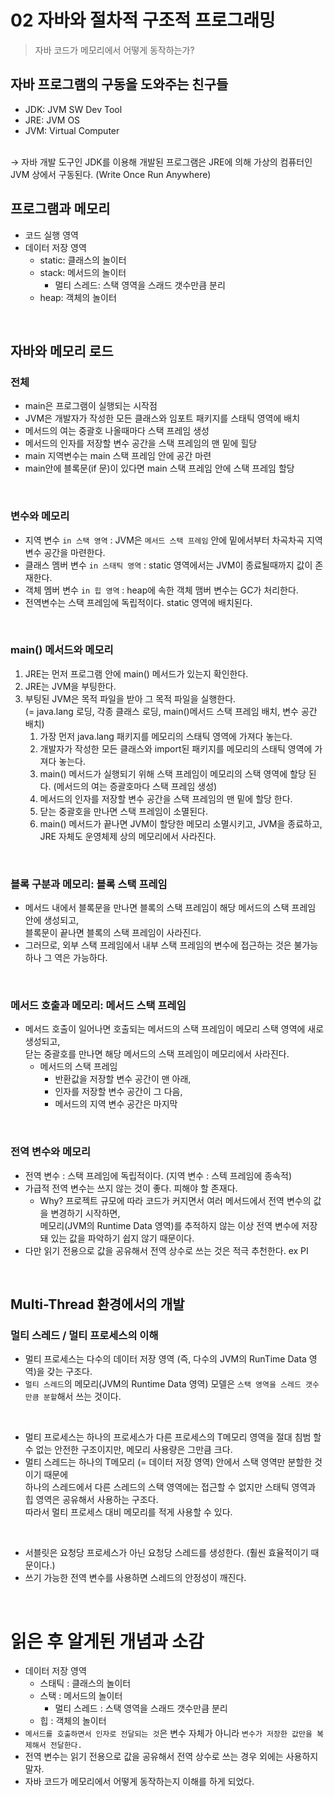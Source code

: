 # 02 자바와 절차적 구조적 프로그래밍
> 자바 코드가 메모리에서 어떻게 동작하는가?
## 자바 프로그램의 구동을 도와주는 친구들
- JDK: JVM SW Dev Tool
- JRE: JVM OS
- JVM: Virtual Computer
<br>
→ 자바 개발 도구인 JDK를 이용해 개발된 프로그램은 JRE에 의해 가상의 컴퓨터인 JVM 상에서 구동된다.       
  (Write Once Run Anywhere)    
<br>

## 프로그램과 메모리
- 코드 실행 영역
- 데이터 저장 영역 
  - static: 클래스의 놀이터 
  - stack: 메서드의 놀이터
    - 멀티 스레드: 스택 영역을 스래드 갯수만큼 분리
  - heap: 객체의 놀이터

<br>

## 자바와 메모리 로드 
### 전체
- main은 프로그램이 실행되는 시작점 
- JVM은 개발자가 작성한 모든 클래스와 임포트 패키지를 스태틱 영역에 배치 
- 메서드의 여는 중괄호 나올때마다 스택 프레임 생성 
- 메서드의 인자를 저장할 변수 공간을 스택 프레임의 맨 밑에 힐당 
- main 지역변수는 main 스택 프레임 안에 공간 마련 
- main안에 블록문(if 문)이 있다면 main 스택  프레임 안에 스택 프레임 할당
<br>

### 변수와 메모리
- 지역 변수 `in 스택 영역` : JVM은 `메서드 스택 프레임` 안에 밑에서부터 차곡차곡 지역 변수 공간을 마련한다.
- 클래스 멤버 변수 `in 스태틱 영역` : static 영역에서는 JVM이 종료될때까지 값이 존재한다.
- 객체 멤버 변수 `in 힙 영역` : heap에 속한 객체 맴버 변수는 GC가 처리한다.
- 전역변수는 스택 프레임에 독립적이다. static 영역에 배치된다.

<br>

### main() 메서드와 메모리
1. JRE는 먼저 프로그램 안에 main() 메서드가 있는지 확인한다.
2. JRE는 JVM을 부팅한다.
3. 부팅된 JVM은 목적 파일을 받아 그 목적 파일을 실행한다.<br> 
   (= java.lang 로딩, 각종 클래스 로딩, main()메서드 스택 프레임 배치, 변수 공간 배치)
   1) 가장 먼저 java.lang 패키지를 메모리의 스태틱 영역에 가져다 놓는다.
   2) 개발자가 작성한 모든 클래스와 import된 패키지를 메모리의 스태틱 영역에 가져다 놓는다.
   3) main() 메서드가 실행되기 위해 스택 프레임이 메모리의 스택 영역에 할당 된다. (메서드의 여는 증괄호마다 스택 프레임 생성)
   4) 메서드의 인자를 저장할 변수 공간을 스택 프레임의 맨 밑에 할당 한다.
   5) 닫는 중괄호을 만나면 스택 프레임이 소멸된다.
   6) main() 메서드가 끝나면 JVM이 할당한 메모리 소멸시키고, JVM을 종료하고, JRE 자체도 운영체제 상의 메모리에서 사라진다. 
    
<br>

### 블록 구분과 메모리: 블록 스택 프레임
- 메서드 내에서 블록문을 만나면 블록의 스택 프레임이 해당 메서드의 스택 프레임 안에 생성되고, <br> 
  블록문이 끝나면 블록의 스택 프레임이 사라진다.
- 그러므로, 외부 스택 프레임에서 내부 스택 프레임의 변수에 접근하는 것은 불가능하나 그 역은 가능하다. 

<br>

### 메서드 호출과 메모리: 메서드 스택 프레임
- 메서드 호출이 일어나면 호출되는 메서드의 스택 프레임이 메모리 스택 영역에 새로 생성되고, <br> 닫는 중괄호를 만나면 해당 메서드의 스택 프레임이 메모리에서 사라진다.
  - 메서드의 스택 프레임
    - 반환값을 저장할 변수 공간이 맨 아래,
    - 인자를 저장할 변수 공간이 그 다음,
    - 메서드의 지역 변수 공간은 마지막

<br>
  
### 전역 변수와 메모리
- 전역 변수 : 스택 프레임에 독립적이다. (지역 변수 : 스텍 프레임에 종속적)
- 가급적 전역 변수는 쓰지 않는 것이 좋다. 피해야 할 존재다.
  - Why? 프로젝트 규모에 따라 코드가 커지면서 여러 메서드에서 전역 변수의 값을 변경하기 시작하면, <br>메모리(JVM의 Runtime Data 영역)를 추적하지 않는 이상 전역 변수에 저장돼 있는 값을 파악하기 쉽지 않기 때문이다.
- 다만 읽기 전용으로 값을 공유해서 전역 상수로 쓰는 것은 적극 추천한다. ex PI

<br>

## Multi-Thread 환경에서의 개발
### 멀티 스레드 / 멀티 프로세스의 이해
- 멀티 프로세스는 다수의 데이터 저장 영역 (즉, 다수의 JVM의 RunTime Data 영역)을 갖는 구조다. 
- `멀티 스레드`의 메모리(JVM의 Runtime Data 영역) 모델은 `스택 영역을 스레드 갯수 만큼 분할`해서 쓰는 것이다.

<br>

- 멀티 프로세스는 하나의 프로세스가 다른 프로세스의 T메모리 영역을 절대 침범 할 수 없는 안전한 구조이지만, 메모리 사용량은 그만큼 크다.
- 멀티 스레드는 하나의 T메모리 (= 데이터 저장 영역) 안에서 스택 영역만 분할한 것이기 때문에 <br>하나의 스레드에서 다른 스레드의 스택 영역에는 접근할 수 없지만 스태틱 영역과 힙 영역은 공유해서 사용하는 구조다. <br>따라서 멀티 프로세스 대비 메모리를 적게 사용할 수 있다.

<br>

- 서블릿은 요청당 프로세스가 아닌 요청당 스레드를 생성한다. (훨씬 효율적이기 때문이다.)
- 쓰기 가능한 전역 변수를 사용하면 스레드의 안정성이 깨진다.

<br>

# 읽은 후 알게된 개념과 소감
- 데이터 저장 영역
  - 스태틱 : 클래스의 놀이터
  - 스택 : 메서드의 놀이터
    - 멀티 스레드 : 스택 영역을 스래드 갯수만큼 분리
  - 힙 : 객체의 놀이터
- `메서드를 호출하면서 인자로 전달되는 것`은 변수 자체가 아니라 `변수가 저장한 값만을 복제해서 전달한다.` 
- 전역 변수는 읽기 전용으로 값을 공유해서 전역 상수로 쓰는 경우 외에는 사용하지 말자.
- 자바 코드가 메모리에서 어떻게 동작하는지 이해를 하게 되었다.
